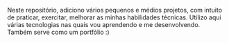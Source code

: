 Neste repositório, adiciono vários pequenos e médios projetos, com intuito de praticar, exercitar, melhorar as minhas habilidades técnicas. Utilizo aqui várias tecnologias nas quais vou aprendendo e me desenvolvendo. Também serve como um portfólio :)
